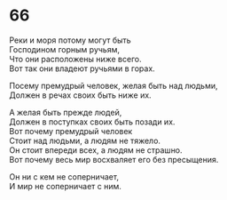 # 66

Реки и моря потому могут быть</br>
Господином горным ручьям,</br>
Что они расположены ниже всего.</br>
Вот так они владеют ручьями в горах.</br>

Посему премудрый человек, желая быть над людьми,</br>
Должен в речах своих быть ниже их.</br>

А желая быть прежде людей,</br>
Должен в поступках своих быть позади их.</br>
Вот почему премудрый человек</br>
Стоит над людьми, а людям не тяжело.</br>
Он стоит впереди всех, а людям не страшно.</br>
Вот почему весь мир восхваляет его без пресыщения.</br>

Он ни с кем не соперничает,</br>
И мир не соперничает с ним.</br>